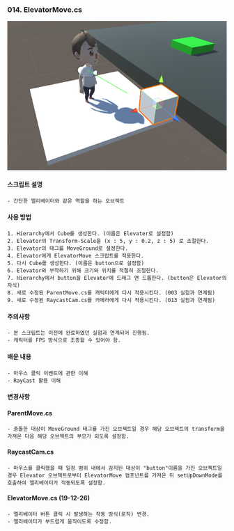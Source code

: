 ### 014. ElevatorMove.cs

 ![Elevator_image](./Elevator.PNG)


#### 스크립트 설명 
	- 간단한 엘리베이터와 같은 역할을 하는 오브젝트


#### 사용 방법 
	1. Hierarchy에서 Cube를 생성한다. (이름은 Elevater로 설정함)
	2. Elevator의 Transform-Scale을 (x : 5, y : 0.2, z : 5) 로 조절한다.
	3. Elevator의 태그를 MoveGround로 설정한다.
	4. Elevator에게 ElevatorMove 스크립트를 적용한다.
	5. 다시 Cube를 생성한다. (이름은 button으로 설정함)
	6. Elevator와 부착하기 위해 크기와 위치를 적절히 조절한다.
	7. Hierarchy에서 button을 Elevator에 드래그 앤 드롭한다. (button은 Elevator의 자식)
	8. 새로 수정된 ParentMove.cs를 캐릭터에게 다시 적용시킨다. (003 실험과 연계됨)
	9. 새로 수정된 RaycastCam.cs를 카메라에게 다시 적용시킨다. (013 실험과 연계됨)


#### 주의사항 
	- 본 스크립트는 이전에 완료하였던 실험과 연계되어 진행됨.
	- 캐릭터를 FPS 방식으로 조종할 수 있어야 함. 


#### 배운 내용 
	- 마우스 클릭 이벤트에 관한 이해
	- RayCast 활용 이해


#### 변경사항 
 #### ParentMove.cs
	- 충돌한 대상이 MoveGround 태그를 가진 오브젝트일 경우 해당 오브젝트의 transform을 가져온 다음 해당 오브젝트의 부모가 되도록 설정함.

 #### RaycastCam.cs
	- 마우스를 클릭했을 때 일정 범위 내에서 감지된 대상이 "button"이름을 가진 오브젝트일 경우 Elevator 오브젝트로부터 ElevatorMove 컴포넌트를 가져온 뒤 setUpDownMode를 호출하여 엘리베이터가 작동되도록 설정함.

 #### ElevatorMove.cs (19-12-26)
	- 엘리베이터 버튼 클릭 시 발생하는 작동 방식(로직) 변경.
	- 엘리베이터가 부드럽게 움직이도록 수정함.